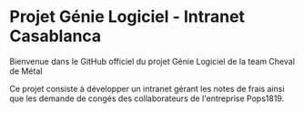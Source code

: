 # Projet Génie Logiciel - Intranet Casablanca


Bienvenue dans le GitHub officiel du projet Génie Logiciel de la team Cheval de Métal

Ce projet consiste à développer un intranet gérant les notes de frais ainsi que les 
demande de congés des collaborateurs de l'entreprise Pops1819.

